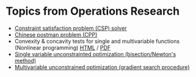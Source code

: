 ﻿# Topics from Operations Research

 * [Constraint satisfaction problem (CSP) solver](https://github.com/darkeclipz/or/blob/master/csp/CSP%20(Constraint%20Satisfaction%20Problem).ipynb)
 * [Chinese postman problem (CPP)](https://github.com/darkeclipz/or/blob/master/cpp/cpp.md)
 * Convexity & concavity tests for single and multivariable functions (Nonlinear programming) [HTML](https://darkeclipz.github.io/or/nlp/convex_concave_test.html) / [PDF](https://github.com/darkeclipz/or/blob/master/nlp/convex_concave_test.pdf)
 * [Single variable unconstrainted optimization (bisection/Newton's method)](https://github.com/darkeclipz/or/blob/master/nlp/One%20variable%20unconstrained%20optimization.ipynb) 
 * [Multivariable unconstrained optimization (gradient search procedure)](https://github.com/darkeclipz/or/blob/master/nlp/Multivariable%20unconstrained%20optimization.pdf)
